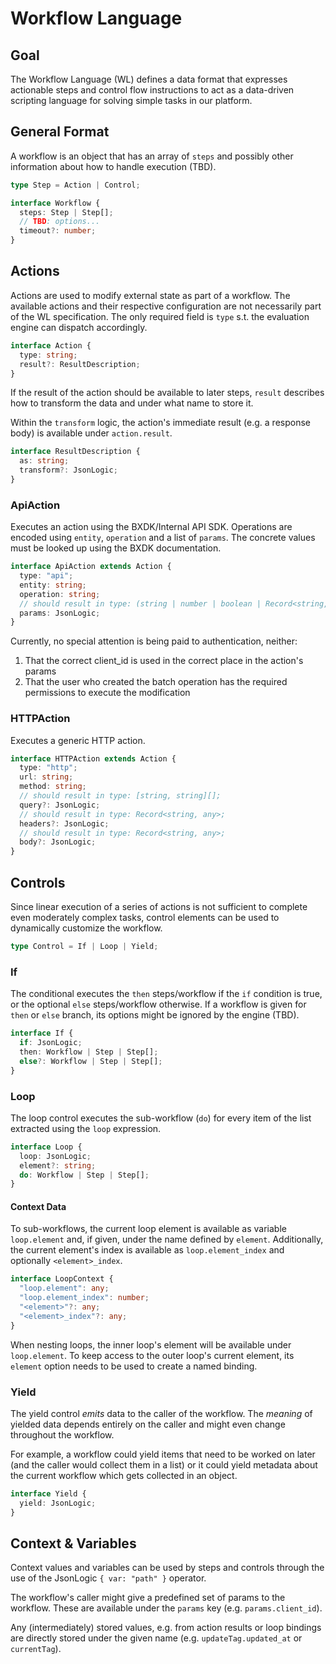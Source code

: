 # Workflow Language

## Goal

The Workflow Language (WL) defines a data format that expresses actionable steps and control flow instructions to act as
a data-driven scripting language for solving simple tasks in our platform.

## General Format

A workflow is an object that has an array of `steps` and possibly other information about how to handle execution (TBD).

```typescript
type Step = Action | Control;

interface Workflow {
  steps: Step | Step[];
  // TBD: options...
  timeout?: number;
}
```

## Actions

Actions are used to modify external state as part of a workflow. The available actions and their respective
configuration are not necessarily part of the WL specification. The only required field is `type` s.t. the evaluation
engine can dispatch accordingly.

```typescript
interface Action {
  type: string;
  result?: ResultDescription;
}
```

If the result of the action should be available to later steps, `result` describes how to transform the data and under
what name to store it.

Within the `transform` logic, the action's immediate result (e.g. a response body) is available under `action.result`.

```typescript
interface ResultDescription {
  as: string;
  transform?: JsonLogic;
}
```

### ApiAction

Executes an action using the BXDK/Internal API SDK. Operations are encoded using `entity`, `operation` and a list of
`params`. The concrete values must be looked up using the BXDK documentation.

```typescript
interface ApiAction extends Action {
  type: "api";
  entity: string;
  operation: string;
  // should result in type: (string | number | boolean | Record<string, string | number | boolean>)[];
  params: JsonLogic;
}
```

Currently, no special attention is being paid to authentication, neither:

1. That the correct client_id is used in the correct place in the action's params
2. That the user who created the batch operation has the required permissions to execute the modification

### HTTPAction

Executes a generic HTTP action.

```typescript
interface HTTPAction extends Action {
  type: "http";
  url: string;
  method: string;
  // should result in type: [string, string][];
  query?: JsonLogic;
  // should result in type: Record<string, any>;
  headers?: JsonLogic;
  // should result in type: Record<string, any>;
  body?: JsonLogic;
}
```

## Controls

Since linear execution of a series of actions is not sufficient to complete even moderately complex tasks, control
elements can be used to dynamically customize the workflow.

```typescript
type Control = If | Loop | Yield;
```

### If

The conditional executes the `then` steps/workflow if the `if` condition is true, or the optional `else` steps/workflow
otherwise. If a workflow is given for `then` or `else` branch, its options might be ignored by the engine (TBD).

```typescript
interface If {
  if: JsonLogic;
  then: Workflow | Step | Step[];
  else?: Workflow | Step | Step[];
}
```

### Loop

The loop control executes the sub-workflow (`do`) for every item of the list extracted using the `loop` expression.

```typescript
interface Loop {
  loop: JsonLogic;
  element?: string;
  do: Workflow | Step | Step[];
}
```

#### Context Data

To sub-workflows, the current loop element is available as variable `loop.element` and, if given, under the name defined by `element`. Additionally, the current element's index is available as `loop.element_index` and optionally `<element>_index`.

```typescript
interface LoopContext {
  "loop.element": any;
  "loop.element_index": number;
  "<element>"?: any;
  "<element>_index"?: any;
}
```

When nesting loops, the inner loop's element will be available under `loop.element`. To keep access to the outer loop's current element, its `element` option needs to be used to create a named binding.

### Yield

The yield control _emits_ data to the caller of the workflow. The _meaning_ of yielded data depends entirely on the
caller and might even change throughout the workflow.

For example, a workflow could yield items that need to be worked on later (and the caller would collect them in a list)
or it could yield metadata about the current workflow which gets collected in an object.

```typescript
interface Yield {
  yield: JsonLogic;
}
```

## Context & Variables

Context values and variables can be used by steps and controls through the use of the JsonLogic `{ var: "path" }`
operator.

The workflow's caller might give a predefined set of params to the workflow. These are available under the `params` key
(e.g. `params.client_id`).

Any (intermediately) stored values, e.g. from action results or loop bindings are directly stored under the given name
(e.g. `updateTag.updated_at` or `currentTag`).

